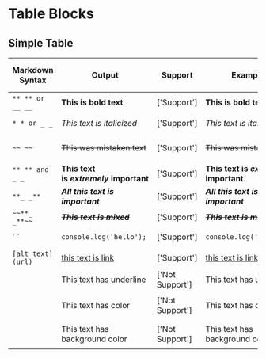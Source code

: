 # Table Blocks

## Simple Table

| Markdown Syntax   | Output                                         | Support         | Example                                     | Keyboard shortcut in Notion | Style                  |
| ----------------- | ---------------------------------------------- | --------------- | ------------------------------------------- | --------------------------- | ---------------------- |
| `** ** or __ __`  | **This is bold text**                          | ['Support']     | **This is bold text**                       | `Cmd/Ctrl` + `B`            | Bold                   |
| `* * or _ _`      | _This text is italicized_                      | ['Support']     | _This text is italicized_                   | `Cmd/Ctrl` + `I`            | Italic                 |
| `~~ ~~`           | ~~This was mistaken text~~                     | ['Support']     | ~~This was mistaken text~~                  | `Cmd/Ctrl` + `Shfit` + `S`  | Strikethrough          |
| `** ** and _ _`   | **This text is** **_extremely_** **important** | ['Support']     | **This text is _extremely_ important**      |                             | Bold and nested italic |
| `**_ _**`         | **_All this text is important_**               | ['Support']     | **_All this text is important_**            |                             | All bold and italic    |
| `~~**_ _**~~`     | ~~**_This text is mixed_**~~                   | ['Support']     | ~~**_This text is mixed_**~~                |                             | mixed                  |
| \` \`             | `console.log('hello');`                        | ['Support']     | `console.log('hello');`                     | `Cmd/Ctrl` + `E`            | Inline Code            |
| `[alt text](url)` | [this text is link](https://bit.ly/33x1vN5)    | ['Support']     | [this text is link](https://bit.ly/33x1vN5) | `Cmd/Ctrl` + `K`            | Link                   |
|                   | This text has underline                        | ['Not Support'] | This text has underline                     | `Cmd/Ctrl` + `U`            | Underline              |
|                   | This text has color                            | ['Not Support'] | This text has color                         | `Cmd/Ctrl` + `Shfit` + `H`  | Color                  |
|                   | This text has background color                 | ['Not Support'] | This text has background color              | `Cmd/Ctrl` + `Shfit` + `H`  | Background Color       |
